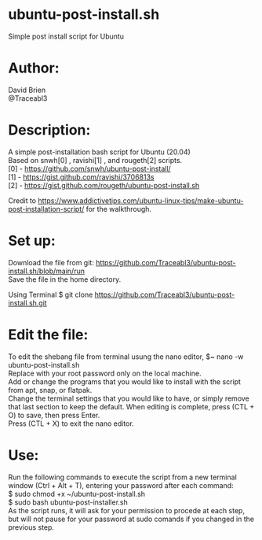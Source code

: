 # ubuntu-post-install.sh
Simple post install script for Ubuntu 

# Author:
  David Brien <br>
  @Traceabl3
#
# Description:
  A simple post-installation bash script for Ubuntu (20.04) <br>
  Based on snwh[0] , ravishi[1] , and rougeth[2] scripts. <br>
  [0] - https://github.com/snwh/ubuntu-post-install/ <br>
  [1] - https://gist.github.com/ravishi/3706813s <br>
  [2] - https://gist.github.com/rougeth/ubuntu-post-install.sh

  Credit to https://www.addictivetips.com/ubuntu-linux-tips/make-ubuntu-post-installation-script/ for the walkthrough.

# Set up:

  Download the file from git: https://github.com/Traceabl3/ubuntu-post-install.sh/blob/main/run <br>
  Save the file in the home directory. <br>
  
  Using Terminal
    $ git clone https://github.com/Traceabl3/ubuntu-post-install.sh.git

  
# Edit the file: 

  To edit the shebang file from terminal usung the nano editor, $~ nano -w ubuntu-post-install.sh <br>
  Replace <passowrd> with your root password only on the local machine. <br>
  Add or change the programs that you would like to install with the script from apt, snap, or flatpak. <br>
  Change the terminal settings that you would like to have, or simply remove that last section to keep the default. 
  When editing is complete, press (CTL + O) to save, then press Enter. <br>
  Press (CTL + X) to exit the nano editor. <br>

# Use: 

  Run the following commands to execute the script from a new terminal window (Ctrl + Alt + T), entering your password after each command: <br>
  $ sudo chmod +x ~/ubuntu-post-install.sh <br>
  $ sudo bash ubuntu-post-installer.sh <br>
  As the script runs, it will ask for your permission to procede at each step, but will not pause for your password at sudo comands if you changed <password> in the previous step. <br>
